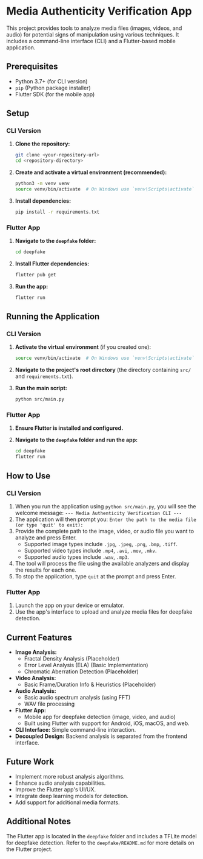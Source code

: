 # Media Authenticity Verification App

This project provides tools to analyze media files (images, videos, and audio) for potential signs of manipulation using various techniques. It includes a command-line interface (CLI) and a Flutter-based mobile application.

## Prerequisites

*   Python 3.7+ (for CLI version)
*   `pip` (Python package installer)
*   Flutter SDK (for the mobile app)

## Setup

### CLI Version

1.  **Clone the repository:**
    ```bash
    git clone <your-repository-url>
    cd <repository-directory>
    ```

2.  **Create and activate a virtual environment (recommended):**
    ```bash
    python3 -m venv venv
    source venv/bin/activate  # On Windows use `venv\Scripts\activate`
    ```

3.  **Install dependencies:**
    ```bash
    pip install -r requirements.txt
    ```

### Flutter App

1.  **Navigate to the `deepfake` folder:**
    ```bash
    cd deepfake
    ```

2.  **Install Flutter dependencies:**
    ```bash
    flutter pub get
    ```

3.  **Run the app:**
    ```bash
    flutter run
    ```

## Running the Application

### CLI Version

1.  **Activate the virtual environment** (if you created one):
    ```bash
    source venv/bin/activate  # On Windows use `venv\Scripts\activate`
    ```

2.  **Navigate to the project's root directory** (the directory containing `src/` and `requirements.txt`).

3.  **Run the main script:**
    ```bash
    python src/main.py
    ```

### Flutter App

1.  **Ensure Flutter is installed and configured.**

2.  **Navigate to the `deepfake` folder and run the app:**
    ```bash
    cd deepfake
    flutter run
    ```

## How to Use

### CLI Version

1.  When you run the application using `python src/main.py`, you will see the welcome message: `--- Media Authenticity Verification CLI ---`
2.  The application will then prompt you: `Enter the path to the media file (or type 'quit' to exit):`
3.  Provide the complete path to the image, video, or audio file you want to analyze and press Enter.
    *   Supported image types include `.jpg`, `.jpeg`, `.png`, `.bmp`, `.tiff`.
    *   Supported video types include `.mp4`, `.avi`, `.mov`, `.mkv`.
    *   Supported audio types include `.wav`, `.mp3`.
4.  The tool will process the file using the available analyzers and display the results for each one.
5.  To stop the application, type `quit` at the prompt and press Enter.

### Flutter App

1.  Launch the app on your device or emulator.
2.  Use the app's interface to upload and analyze media files for deepfake detection.

## Current Features

*   **Image Analysis:**
    *   Fractal Density Analysis (Placeholder)
    *   Error Level Analysis (ELA) (Basic Implementation)
    *   Chromatic Aberration Detection (Placeholder)
*   **Video Analysis:**
    *   Basic Frame/Duration Info & Heuristics (Placeholder)
*   **Audio Analysis:**
    *   Basic audio spectrum analysis (using FFT)
    *   WAV file processing
*   **Flutter App:**
    *   Mobile app for deepfake detection (image, video, and audio)
    *   Built using Flutter with support for Android, iOS, macOS, and web.
*   **CLI Interface:** Simple command-line interaction.
*   **Decoupled Design:** Backend analysis is separated from the frontend interface.

## Future Work

*   Implement more robust analysis algorithms.
*   Enhance audio analysis capabilities.
*   Improve the Flutter app's UI/UX.
*   Integrate deep learning models for detection.
*   Add support for additional media formats.

## Additional Notes

The Flutter app is located in the `deepfake` folder and includes a TFLite model for deepfake detection. Refer to the `deepfake/README.md` for more details on the Flutter project.
